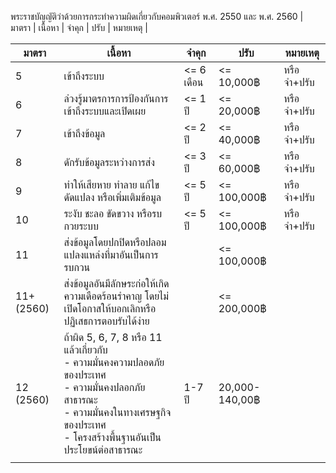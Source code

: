 พระราชบัญญัติว่าด้วยการกระทำความผิดเกี่ยวกับคอมพิวเตอร์ พ.ศ. 2550 และ พ.ศ. 2560
| มาตรา | เนื้อหา | จำคุก | ปรับ | หมายเหตุ |

| มาตรา      | เนื้อหา                                                                                                                                                                                        | จำคุก      | ปรับ           | หมายเหตุ    |
| ---------- | ---------------------------------------------------------------------------------------------------------------------------------------------------------------------------------------------- | ---------- | -------------- | ----------- |
| 5          | เข้าถึงระบบ                                                                                                                                                                                    | <= 6 เดือน | <= 10,000฿     | หรือจำ+ปรับ |
| 6          | ล่วงรู้มาตรการการป้องกันการเข้าถึงระบบและเปิดเผย                                                                                                                                               | <= 1 ปี    | <= 20,000฿     | หรือจำ+ปรับ |
| 7          | เข้าถึงข้อมูล                                                                                                                                                                                  | <= 2 ปี    | <= 40,000฿     | หรือจำ+ปรับ |
| 8          | ดักรับข้อมูลระหว่างการส่ง                                                                                                                                                                      | <= 3 ปี    | <= 60,000฿     | หรือจำ+ปรับ |
| 9          | ทำให้เสียหาย ทำลาย แก้ไข ดัดแปลง หรือเพิ่มเติมข้อมูล                                                                                                                                           | <= 5 ปี    | <= 100,000฿    | หรือจำ+ปรับ |
| 10         | ระงับ ชะลอ ขัดขวาง หรือรบกวยระบบ                                                                                                                                                               | <= 5 ปี    | <= 100,000฿    | หรือจำ+ปรับ |
| 11         | ส่งข้อมูลโดยปกปิดหรือปลอมแปลงแหล่งที่มาอันเป็นการรบกวน                                                                                                                                         |            | <= 100,000฿    |             |
| 11+ (2560) | ส่งข้อมูลอันมีลักษระก่อให้เกิดความเดือดร้อนรำคาญ โดยไม่เปิดโอกาสให้บอกเลิกหรือปฏิเสธการตอบรับได้ง่าย                                                                                           |            | <= 200,000฿    |             |
| 12 (2560)  | ถ้าผิด 5, 6, 7, 8 หรือ 11 แล้วเกี่ยวกับ<br>- ความมั่นคงความปลอดภัยของประเทศ<br>- ความมั่นคงปลอกภัยสาธารณะ<br>- ความมั่นคงในทางเศรษฐกิจของประเทศ<br>- โครงสร้างพื้นฐานอันเป็นประโยขน์ต่อสาธารณะ | 1-7 ปี     | 20,000-140,00฿ |             |
|            |                                                                                                                                                                                                |            |                |             |
